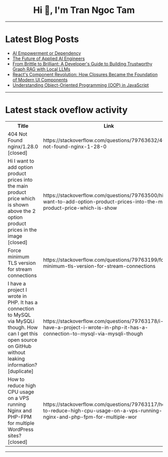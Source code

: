 <h1 align="center">Hi 👋, I'm Tran Ngoc Tam</h1>

---

# Latest Blog Posts 
<!-- BLOG-POST-LIST:START -->
- [AI Empowerment or Dependency](https://dev.to/rawveg/ai-empowerment-or-dependency-1355)
- [The Future of Applied AI Engineers](https://dev.to/jackm_345442a09fb53b/the-future-of-applied-ai-engineers-5gl5)
- [From Brittle to Brilliant: A Developer&#39;s Guide to Building Trustworthy Graph RAG with Local LLMs](https://dev.to/bibinprathap/from-brittle-to-brilliant-a-developers-guide-to-building-trustworthy-graph-rag-with-local-llms-1217)
- [React&#39;s Component Revolution: How Closures Became the Foundation of Modern UI Components](https://dev.to/franson33/reacts-component-revolution-how-closures-became-the-foundation-of-modern-ui-components-3nia)
- [Understanding Object-Oriented Programming &lpar;OOP&rpar; in JavaScript](https://dev.to/henry_messiahtmt_099ca84/understanding-object-oriented-programming-oop-in-javascript-3cf8)
<!-- BLOG-POST-LIST:END -->

---

# Latest stack oveflow activity
<table>
  <tr><th>Title</th><th>Link</th></tr>
  <!-- STACKOVERFLOW:START --><tr><td>404 Not Found nginx/1.28.0 [closed]</td><td>https://stackoverflow.com/questions/79763632/404-not-found-nginx-1-28-0</td></tr><tr><td>Hi I want to add option product prices into the main product price which is shown above the 2 option product prices in the image [closed]</td><td>https://stackoverflow.com/questions/79763500/hi-i-want-to-add-option-product-prices-into-the-main-product-price-which-is-show</td></tr><tr><td>Force minimum TLS version for stream connections</td><td>https://stackoverflow.com/questions/79763199/force-minimum-tls-version-for-stream-connections</td></tr><tr><td>I have a project I wrote in PHP. It has a connection to MySQL via MySQLi though. How can I get this open source on GitHub without leaking information? [duplicate]</td><td>https://stackoverflow.com/questions/79763178/i-have-a-project-i-wrote-in-php-it-has-a-connection-to-mysql-via-mysqli-though</td></tr><tr><td>How to reduce high CPU usage on a VPS running Nginx and PHP-FPM for multiple WordPress sites? [closed]</td><td>https://stackoverflow.com/questions/79763117/how-to-reduce-high-cpu-usage-on-a-vps-running-nginx-and-php-fpm-for-multiple-wor</td></tr><!-- STACKOVERFLOW:END -->
</table>

---


